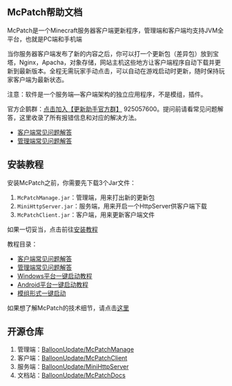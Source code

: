 ## McPatch帮助文档

McPatch是一个Minecraft服务器客户端更新程序，管理端和客户端均支持JVM全平台，也就是PC端和手机端

当你服务器客户端发布了新的内容之后，你可以打一个更新包（差异包）放到宝塔，Nginx，Apacha，对象存储，网站主机这些地方让客户端程序自动下载并更新到最新版本。全程无需玩家手动点击，可以自动在游戏启动时更新，随时保持玩家客户端为最新状态。

注意：软件是一个服务端—客户端架构的独立应用程序，不是模组，插件。

官方企鹅群：[点击加入【更新助手官方群】](https://jq.qq.com/?_wv=1027&k=PqAEtn39) 925057600。提问前请看常见问题解答，这里收录了所有报错信息和对应的解决方法。

+ [客户端常见问题解答](faq-client.md)
+ [管理端常见问题解答](faq-manage.md)

## 安装教程

安装McPatch之前，你需要先下载3个Jar文件：

1. `McPatchManage.jar`：管理端，用来打出新的更新包
2. `MiniHttpServer.jar`：服务端，用来开启一个HttpServer供客户端下载
3. `McPatchClient.jar`：客户端，用来更新客户端文件

如果一切妥当，点击前往[安装教程](manual.md)

教程目录：

+ [客户端常见问题解答](faq-client.md)
+ [管理端常见问题解答](faq-manage.md)
+ [Windows平台一键启动教程](javaagent-windows.md)
+ [Android平台一键启动教程](javaagent-android.md)
+ [模组形式一键启动](modclient-all-platform.md)

如果想了解McPatch的技术细节，请点击[这里](technical-details.md)

## 开源仓库

1. 管理端：[BalloonUpdate/McPatchManage](https://github.com/BalloonUpdate/McPatchManage)
2. 客户端：[BalloonUpdate/McPatchClient](https://github.com/BalloonUpdate/McPatchClient)
3. 服务端：[BalloonUpdate/MiniHttpServer](https://github.com/BalloonUpdate/MiniHttpServer)
4. 文档站：[BalloonUpdate/McPatchDocs](https://github.com/BalloonUpdate/McPatchDocs)
